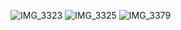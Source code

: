 ![IMG_3323](https://github.com/user-attachments/assets/a90622bb-eab1-4d3c-ba3c-a96973b488bd)
![IMG_3325](https://github.com/user-attachments/assets/ba1a8dbd-2ae8-46aa-b952-ee0b47349491)
![IMG_3379](https://github.com/user-attachments/assets/48296069-d9d5-474a-aaed-78208312b4b8)
